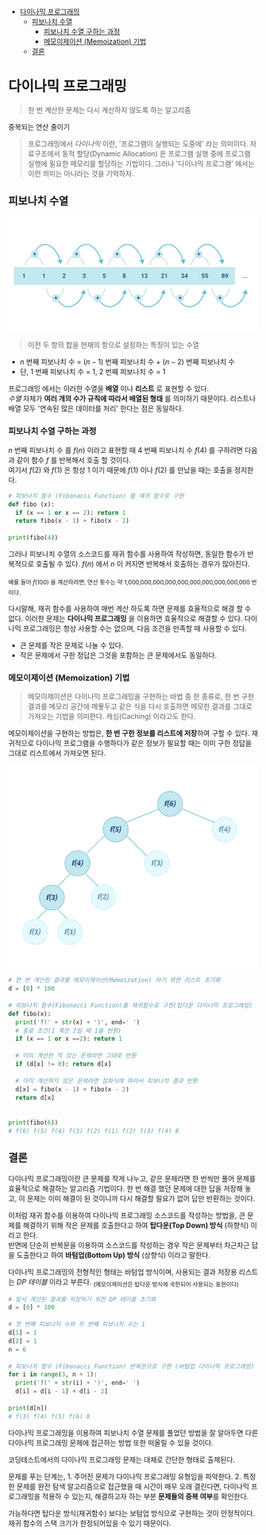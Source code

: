 - [다이나믹 프로그래밍](#다이나믹-프로그래밍)
  - [피보나치 수열](#피보나치-수열)
    - [피보나치 수열 구하는 과정](#피보나치-수열-구하는-과정)
    - [메모이제이션 (Memoization) 기법](#메모이제이션-memoization-기법)
  - [결론](#결론)

# 다이나믹 프로그래밍

> 한 번 계산한 문제는 다시 계산하지 않도록 하는 알고리즘

중복되는 연산 줄이기

> 프로그래밍에서 *다이나믹* 이란, '프로그램이 실행되는 도중에' 라는 의미이다. 자료구조에서 동적 할당(Dynamic Allocation) 은 프로그램 실행 중에 프로그램 실행에 필요한 메모리를 할당하는 기법이다. 그러나 '다이나믹 프로그램' 에서는 이런 의미는 아니라는 것을 기억하자.

## 피보나치 수열

<img src="../images/211227_피보나치수열.PNG">

> 이전 두 항의 합을 현재의 항으로 설정하는 특징이 있는 수열

* $n$ 번째 피보나치 수 = $(n - 1)$ 번째 피보나치 수 + $(n - 2)$ 번째 피보나치 수
* 단, 1 번째 피보나치 수 = 1, 2 번째 피보나치 수 = 1

프로그래밍 에서는 이러한 수열을 **배열** 이나 **리스트** 로 표현할 수 있다. \
*수열* 자체가 **여러 개의 수가 규칙에 따라서 배열된 형태** 를 의미하기 때문이다. 리스트나 배열 모두 '연속된 많은 데이터를 처리' 한다는 점은 동일하다.

### 피보나치 수열 구하는 과정

$n$ 번째 피보나치 수 를 $f(n)$ 이라고 표현할 때 4 번째 피보나치 수 $f(4)$ 를 구하려면 다음과 같이 함수 $f$ 를 반복해서 호출 할 것이다. \
여기서 $f(2)$ 와 $f(1)$ 은 항상 1 이기 때문에 $f(1)$ 이나 $f(2)$ 를 만났을 때는 호출을 정지한다.

``` python
# 피보나치 함수 (Fibonacci Function) 를 재귀 함수로 구현
def fibo (x): 
  if (x == 1 or x == 2): return 1
  return fibo(x - 1) + fibo(x - 2)

print(fibo(4))
```

그러나 피보나치 수열의 소스코드를 재귀 함수를 사용하여 작성하면, 동일한 함수가 반복적으로 호출될 수 있다. $f(n)$ 에서 $n$ 이 커지면 반복해서 호출하는 경우가 많아진다.

<sub>예를 들어 $f(100)$ 을 계산하려면, 연산 횟수는 약 1,000,000,000,000,000,000,000,000,000,000 번 이다.</sub>


다시말해, 재귀 함수를 사용하여 매번 계산 하도록 하면 문제를 효율적으로 해결 할 수 없다. 이러한 문제는 **다이나믹 프로그래밍** 을 이용하면 효율적으로 해결할 수 있다. 다이나믹 프로그래밍은 항상 사용할 수는 없으며, 다음 조건을 만족할 때 사용할 수 있다.

* 큰 문제를 작은 문제로 나눌 수 있다.
* 작은 문제에서 구한 정답은 그것을 포함하는 큰 문제에서도 동일하다.

### 메모이제이션 (Memoization) 기법

> 메모이제이션은 다이나믹 프로그래밍을 구현하는 바법 중 한 종류로, 한 번 구한 결과를 메모리 공간에 메뫃두고 같은 식을 다시 호출하면 메모한 결과를 그대로 가져오는 기법을 의미한다. 캐싱(Caching) 이라고도 한다.

메모이제이션을 구현하는 방법은, **한 번 구한 정보를 리스트에 저장**하여 구할 수 있다. 재귀적으로 다이나믹 프로그램을 수행하다가 같은 정보가 필요할 때는 이미 구한 정답을 그대로 리스트에서 가져오면 된다.

<img src="../images/211227_피보나치수열 다이나믹.PNG">

``` python
# 한 번 계산된 결과를 메모이제이션(Memoization) 하기 위한 리스트 초기화
d = [0] * 100

# 피보나치 함수(Fibonacci Function)를 재귀함수로 구현(탑다운 다이나믹 프로그래밍)
def fibo(x):
  print('f(' + str(x) + ')', end=' ')
  # 종료 조건(1 혹은 2일 때 1을 반환)
  if (x == 1 or x ==2): return 1
  
  # 이미 계산한 적 있는 문제라면 그대로 반환
  if (d[x] != 0): return d[x]
  
  # 아직 계산하지 않은 문제라면 점화식에 따라서 피보나치 결과 반환
  d[x] = fibo(x - 1) + fibo(x - 2)
  return d[x]


print(fibo(6))
# f(6) f(5) f(4) f(3) f(2) f(1) f(2) f(3) f(4) 8
```

## 결론

다이나믹 프로그래밍이란 큰 문제를 작게 나누고, 같은 문제라면 한 번씩만 풀어 문제를 효율적으로 해결하는 알고리즘 기법이다. 한 번 해결 했던 문제에 대한 답을 저장해 놓고, 이 문제는 이미 해결이 된 것이니까 다시 해결할 필요가 없어 답만 반환하는 것이다. 

이처럼 재귀 함수를 이용하여 다이나믹 프로그래밍 소스코드를 작성하는 방법을, 큰 문제를 해결하기 위해 작은 문제를 호출한다고 하여 **탑다운(Top Down) 방식** (하향식) 이라고 한다. \
반면에 단순히 반복문을 이용하여 소스코드를 작성하는 경우 작은 문제부터 차근차근 답을 도출한다고 하여 **바텀업(Bottom Up) 방식** (상향식) 이라고 말한다.

다이나믹 프로그래밍의 전형적인 형태는 바텀업 방식이며, 사용되는 결과 저장용 리스트는 *DP 테이블* 이라고 부른다. <sub>(메모이제이션은 탑다운 방식에 국한되어 사용되는 표현이다)</sub>

``` python
# 앞서 계산된 결과를 저장하기 위한 DP 테이블 초기화
d = [0] * 100

# 첫 번째 피보나치 수와 두 번째 피보나치 수는 1
d[1] = 1
d[2] = 1
n = 6

# 피보나치 함수 (Fibonacci Function) 반복문으로 구현 (바텀업 다이나믹 프로그래밍)
for i in range(3, n + 1):
  print('f(' + str(i) + ')', end=' ')
  d[i] = d[i - 1] + d[i - 2]
  
print(d[n])
# f(3) f(4) f(5) f(6) 8
```

다이나믹 프로그래밍을 이용하여 피보나치 수열 문제를 풀었던 방법을 잘 알아두면 다른 다이나믹 프로그래밍 문제에 접근하는 방법 또한 떠올릴 수 있을 것이다.

코딩테스트에서의 다이나믹 프로그래밍 문제는 대체로 간단한 형태로 출제된다.

문제를 푸는 단계는, 1. 주어진 문제가 다이나믹 프로그래밍 유형임을 파악한다. 2. 특정한 문제를 완전 탐색 알고리즘으로 접근했을 때 시간이 매우 오래 결린다면, 다이나믹 프로그래밍을 적용하 수 있는지, 해결하고자 하는 부분 **문제들의 중복 여부**를 확인한다.

가능하다면 탑다운 방식(재귀함수) 보다는 보텀업 방식으로 구현하는 것이 안정적이다. 재귀 함수의 스택 크기가 한정되어있을 수 있기 때문이다.
